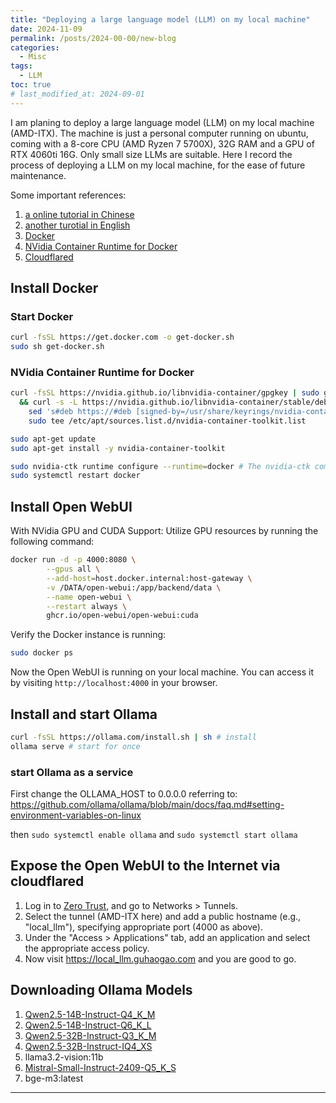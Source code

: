 ```yaml
---
title: "Deploying a large language model (LLM) on my local machine"
date: 2024-11-09
permalink: /posts/2024-00-00/new-blog
categories:
  - Misc
tags:
  - LLM
toc: true
# last_modified_at: 2024-09-01
---
```


I am planing to deploy a large language model (LLM) on my local machine (AMD-ITX). The machine is just a personal computer running on ubuntu, coming with a 8-core CPU (AMD Ryzen 7 5700X), 32G RAM and a GPU of RTX 4060ti 16G. Only small size LLMs are suitable. Here I record the process of deploying a LLM on my local machine, for the ease of future maintenance.

Some important references: 

1. [a online tutorial in Chinese](https://cuterwrite.top/p/integrate-open-webui-ollama-qwen25-local-rag/)
2. [another turotial in English](https://stevescargall.com/blog/2024/05/running-open-webui-and-ollama-on-ubuntu-22.04-for-a-local-chatgpt-experience/)
3. [Docker](https://docs.docker.com/engine/install/ubuntu/)
4. [NVidia Container Runtime for Docker](https://docs.nvidia.com/datacenter/cloud-native/container-toolkit/latest/install-guide.html#prerequisites)
5. [Cloudflared](https://developers.cloudflare.com/cloudflare-one/connections/connect-networks/get-started/create-remote-tunnel/)

## Install Docker

### Start Docker

```bash
curl -fsSL https://get.docker.com -o get-docker.sh
sudo sh get-docker.sh
```

### NVidia Container Runtime for Docker

```bash
curl -fsSL https://nvidia.github.io/libnvidia-container/gpgkey | sudo gpg --dearmor -o /usr/share/keyrings/nvidia-container-toolkit-keyring.gpg \
  && curl -s -L https://nvidia.github.io/libnvidia-container/stable/deb/nvidia-container-toolkit.list | \
    sed 's#deb https://#deb [signed-by=/usr/share/keyrings/nvidia-container-toolkit-keyring.gpg] https://#g' | \
    sudo tee /etc/apt/sources.list.d/nvidia-container-toolkit.list

sudo apt-get update
sudo apt-get install -y nvidia-container-toolkit

sudo nvidia-ctk runtime configure --runtime=docker # The nvidia-ctk command modifies the /etc/docker/daemon.json file on the host. The file is updated so that Docker can use the NVIDIA Container Runtime.
sudo systemctl restart docker
```

## Install Open WebUI 

With NVidia GPU and CUDA Support: Utilize GPU resources by running the following command:
```bash
docker run -d -p 4000:8080 \
        --gpus all \
        --add-host=host.docker.internal:host-gateway \
        -v /DATA/open-webui:/app/backend/data \
        --name open-webui \
        --restart always \
        ghcr.io/open-webui/open-webui:cuda

```
Verify the Docker instance is running:
```bash
sudo docker ps
```

Now the Open WebUI is running on your local machine. You can access it by visiting `http://localhost:4000` in your browser.

## Install and start Ollama

```bash
curl -fsSL https://ollama.com/install.sh | sh # install
ollama serve # start for once
```

### start Ollama as a service

First change the OLLAMA_HOST to 0.0.0.0 referring to: https://github.com/ollama/ollama/blob/main/docs/faq.md#setting-environment-variables-on-linux

then `sudo systemctl enable ollama` and `sudo systemctl start ollama`

## Expose the Open WebUI to the Internet via cloudflared

1. Log in to [Zero Trust](https://one.dash.cloudflare.com/), and go to Networks > Tunnels.
2. Select the tunnel (AMD-ITX here) and add a public hostname (e.g., "local_llm"), specifying appropriate port (4000 as above). 
3. Under the "Access > Applications" tab, add an application and select the appropriate access policy.
4. Now visit https://local_llm.guhaogao.com and you are good to go.

## Downloading Ollama Models

1. [Qwen2.5-14B-Instruct-Q4_K_M](https://huggingface.co/bartowski/Qwen2.5-14B-Instruct-GGUF/blob/main/Qwen2.5-14B-Instruct-Q6_K_L.gguf)
2. [Qwen2.5-14B-Instruct-Q6_K_L](https://huggingface.co/bartowski/Qwen2.5-14B-Instruct-GGUF/blob/main/Qwen2.5-14B-Instruct-Q6_K_L.gguf)
3. [Qwen2.5-32B-Instruct-Q3_K_M](https://huggingface.co/bartowski/Qwen2.5-32B-Instruct-GGUF/blob/main/Qwen2.5-32B-Instruct-Q3_K_M.gguf)
4. [Qwen2.5-32B-Instruct-IQ4_XS](https://huggingface.co/bartowski/Qwen2.5-32B-Instruct-GGUF/blob/main/Qwen2.5-32B-Instruct-IQ4_XS.gguf)
5. llama3.2-vision:11b
6. [Mistral-Small-Instruct-2409-Q5_K_S](https://huggingface.co/bartowski/Mistral-Small-Instruct-2409-GGUF/blob/main/Mistral-Small-Instruct-2409-Q5_K_S.gguf)
7.  bge-m3:latest

---

